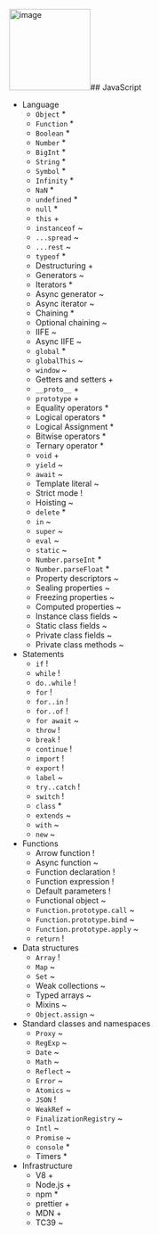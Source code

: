 <img width="146" alt="image" src="https://github.com/Miraerv/SelfAssessment/assets/122390720/9289edae-aa34-4210-bb99-711d6e57a344">## JavaScript

- Language
  - `Object` *
  - `Function` *
  - `Boolean` *
  - `Number` *
  - `BigInt` *
  - `String` *
  - `Symbol` *
  - `Infinity` *
  - `NaN` *
  - `undefined` *
  - `null` *
  - `this` +
  - `instanceof` ~
  - `...spread` ~
  - `...rest` ~
  - `typeof` *
  - Destructuring +
  - Generators ~
  - Iterators *
  - Async generator ~
  - Async iterator ~
  - Chaining *
  - Optional chaining ~
  - IIFE ~
  - Async IIFE ~
  - `global` *
  - `globalThis` ~
  - `window` ~
  - Getters and setters +
  - `__proto__` +
  - `prototype` +
  - Equality operators *
  - Logical operators *
  - Logical Assignment *
  - Bitwise operators *
  - Ternary operator *
  - `void` +
  - `yield` ~
  - `await` ~
  - Template literal ~
  - Strict mode !
  - Hoisting ~
  - `delete` *
  - `in` ~
  - `super` ~
  - `eval` ~
  - `static` ~
  - `Number.parseInt` *
  - `Number.parseFloat` *
  - Property descriptors ~
  - Sealing properties ~
  - Freezing properties ~
  - Computed properties ~
  - Instance class fields ~
  - Static class fields ~
  - Private class fields ~
  - Private class methods ~
- Statements
  - `if` !
  - `while` !
  - `do..while` !
  - `for` !
  - `for..in` !
  - `for..of` !
  - `for await` ~
  - `throw` !
  - `break` !
  - `continue` !
  - `import` !
  - `export` !
  - `label` ~
  - `try..catch` !
  - `switch` !
  - `class` *
  - `extends` ~
  - `with` ~
  - `new` ~
- Functions
  - Arrow function !
  - Async function ~
  - Function declaration !
  - Function expression !
  - Default parameters !
  - Functional object ~
  - `Function.prototype.call` ~
  - `Function.prototype.bind` ~
  - `Function.prototype.apply` ~
  - `return` !
- Data structures
  - `Array` !
  - `Map` ~
  - `Set` ~
  - Weak collections ~
  - Typed arrays ~
  - Mixins ~
  - `Object.assign` ~
- Standard classes and namespaces
  - `Proxy` ~
  - `RegExp` ~
  - `Date` ~
  - `Math` ~
  - `Reflect` ~
  - `Error` ~
  - `Atomics` ~
  - `JSON` !
  - `WeakRef` ~
  - `FinalizationRegistry` ~
  - `Intl` ~
  - `Promise` ~
  - `console` *
  - Timers *
- Infrastructure
  - V8 +
  - Node.js +
  - npm *
  - prettier +
  - MDN +
  - TC39 ~
